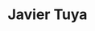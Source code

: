 ---
# Display name
title: Javier Tuya

# Full name (for SEO)
first_name: Javier
last_name: Tuya
email: tuya@uniovi.es

# Highlight the author in author lists? (true/false)
highlight_name: true

# Role/position/tagline
role: Full Professor of Software Engineering

# Organizations/Affiliations to display in Biography blox
organizations:
 - name: University of Oviedo
   url: https://www.uniovi.es/en/
 - name: Software Engineering Research Group
   url: https://giis.uniovi.es/projects?lang=en
# Social network links
# Need to use another icon? Simply download the SVG icon to your `assets/media/icons/` folder.
profiles:
- icon: at-symbol
  url: 'mailto:tuya@uniovi.es'
  label: E-mail Me
- icon: brands/github
  url: https://github.com/javiertuya
- icon: brands/linkedin
  url: https://www.linkedin.com/in/javiertuya
- icon: academicons/google-scholar
  url: https://scholar.google.com/citations?user=LXqOtMgAAAAJ&hl=en&oi=ao
- icon: academicons/orcid
  url: https://orcid.org/0000-0002-1091-934X
- icon: academicons/researchgate
  url: https://www.researchgate.net/profile/Javier-Tuya

interests:
- Software Engineering
- Software Testing
---